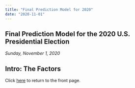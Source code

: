 ```yaml
---
title: "Final Prediction Model for 2020"
date: "2020-11-01"
---
```


## Final Prediction Model for the 2020 U.S. Presidential Election
*Sunday, November 1, 2020*

## Intro: The Factors

Click [here](https://yanxifang.github.io/Gov-1347) to return to the front page.
